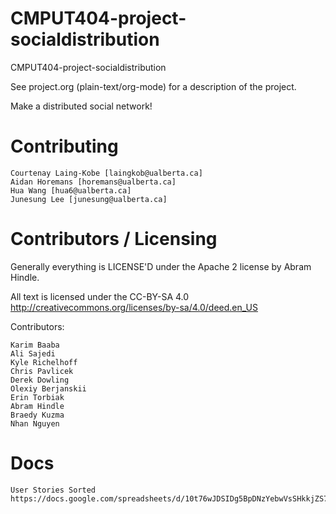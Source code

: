# CMPUT404-project-socialdistribution

CMPUT404-project-socialdistribution

See project.org (plain-text/org-mode) for a description of the project.

Make a distributed social network!

# Contributing

    Courtenay Laing-Kobe [laingkob@ualberta.ca]
    Aidan Horemans [horemans@ualberta.ca]
    Hua Wang [hua6@ualberta.ca]
    Junesung Lee [junesung@ualberta.ca]

# Contributors / Licensing

Generally everything is LICENSE'D under the Apache 2 license by Abram Hindle.

All text is licensed under the CC-BY-SA 4.0 http://creativecommons.org/licenses/by-sa/4.0/deed.en_US

Contributors:

    Karim Baaba
    Ali Sajedi
    Kyle Richelhoff
    Chris Pavlicek
    Derek Dowling
    Olexiy Berjanskii
    Erin Torbiak
    Abram Hindle
    Braedy Kuzma
    Nhan Nguyen

# Docs

    User Stories Sorted
    https://docs.google.com/spreadsheets/d/10t76wJDSIDg5BpDNzYebwVsSHkkjZS7MWqe11bAEWM8/edit#gid=0
